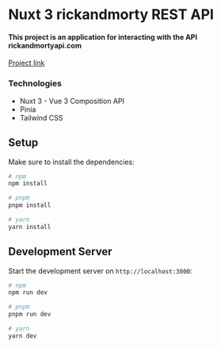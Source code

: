 # Nuxt 3 rickandmorty REST API

#### This project is an application for interacting with the API rickandmortyapi.com

[Project link](<[https://speedtest-print-text.firebaseapp.com/](https://main--venerable-smakager-0cc3d5.netlify.app/)>)

### Technologies

- Nuxt 3 - Vue 3 Composition API
- Pinia
- Tailwind CSS

## Setup

Make sure to install the dependencies:

```bash
# npm
npm install

# pnpm
pnpm install

# yarn
yarn install
```

## Development Server

Start the development server on `http://localhost:3000`:

```bash
# npm
npm run dev

# pnpm
pnpm run dev

# yarn
yarn dev
```
